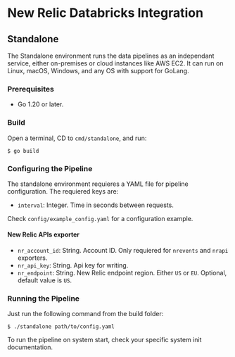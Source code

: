 # New Relic Databricks Integration

## Standalone

The Standalone environment runs the data pipelines as an independant service, either on-premises or cloud instances like AWS EC2. It can run on Linux, macOS, Windows, and any OS with support for GoLang.

### Prerequisites

- Go 1.20 or later.

### Build

Open a terminal, CD to `cmd/standalone`, and run:

```
$ go build
```

### Configuring the Pipeline

The standalone environment requieres a YAML file for pipeline configuration. The requiered keys are:

- `interval`: Integer. Time in seconds between requests.

Check `config/example_config.yaml` for a configuration example.


#### New Relic APIs exporter

- `nr_account_id`: String. Account ID. Only requiered for `nrevents` and `nrapi` exporters.
- `nr_api_key`: String. Api key for writing.
- `nr_endpoint`: String. New Relic endpoint region. Either `US` or `EU`. Optional, default value is `US`.

### Running the Pipeline

Just run the following command from the build folder:

```
$ ./standalone path/to/config.yaml
```

To run the pipeline on system start, check your specific system init documentation.

